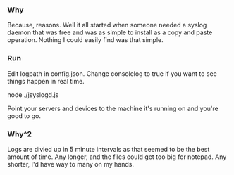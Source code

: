 ### Why

Because, reasons. Well it all started when someone needed a syslog daemon that was free and was as simple to install as a copy and paste operation. Nothing I could easily find was that simple. 

### Run

Edit logpath in config.json. Change consolelog to true if you want to see things happen in real time.

node ./jsyslogd.js

Point your servers and devices to the machine it's running on and you're good to go.

### Why^2

Logs are divied up in 5 minute intervals as that seemed to be the best amount of time. Any longer, and the files could get too big for notepad. Any shorter, I'd have way to many on my hands.